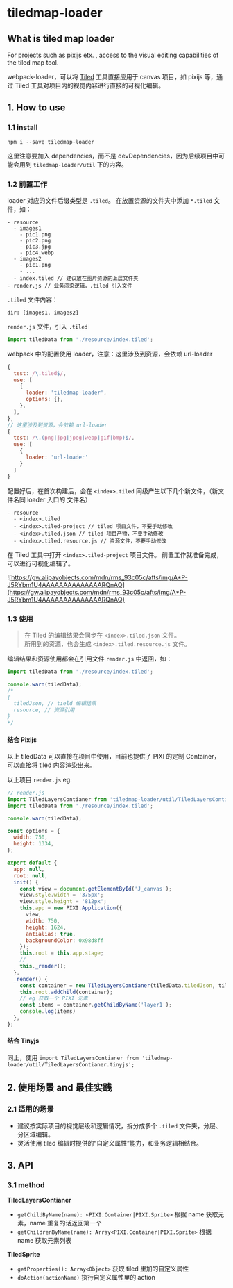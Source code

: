 # tiledmap-loader

## What is tiled map loader

For projects such as pixijs etx. , access to the visual editing capabilities of the tiled map tool.

webpack-loader，可以将 [Tiled](https://www.mapeditor.org/) 工具直接应用于 canvas 项目，如 pixijs 等，通过 Tiled 工具对项目内的视觉内容进行直接的可视化编辑。

## 1. How to use

### 1.1 install

`npm i --save tiledmap-loader`

这里注意要加入 dependencies，而不是 devDependencies，因为后续项目中可能会用到 `tiledmap-loader/util` 下的内容。

### 1.2 前置工作

loader 对应的文件后缀类型是 `.tiled`。
在放置资源的文件夹中添加 `*.tiled` 文件，如：

```
- resource
  - images1
    - pic1.png
    - pic2.png
    - pic3.jpg
    - pic4.webp
  - images2
    - pic1.png
    - ...
  - index.tiled // 建议放在图片资源的上层文件夹
- render.js // 业务渲染逻辑，.tiled 引入文件
```

`.tiled` 文件内容：

```
dir: [images1, images2]
```

`render.js` 文件，引入 `.tiled`

```js
import tiledData from './resource/index.tiled';
```

webpack 中的配置使用 loader，注意：这里涉及到资源，会依赖 url-loader

```js
{
  test: /\.tiled$/,
  use: [
    {
      loader: 'tiledmap-loader',
      options: {},
    },
  ],
},
// 这里涉及到资源，会依赖 url-loader
{
  test: /\.(png|jpg|jpeg|webp|gif|bmp)$/,
  use: [
  	{
  	  loader: 'url-loader'
  	}
  ]
}
```

配置好后，在首次构建后，会在 `<index>.tiled` 同级产生以下几个新文件，（新文件名同 loader 入口的 <index> 文件名）

```
- resource
  - <index>.tiled
  - <index>.tiled-project // tiled 项目文件，不要手动修改
  - <index>.tiled.json // tiled 项目产物，不要手动修改
  - <index>.tiled.resource.js // 资源文件，不要手动修改
```

在 Tiled 工具中打开 `<index>.tiled-project` 项目文件。
前置工作就准备完成，可以进行可视化编辑了。

![https://gw.alipayobjects.com/mdn/rms_93c05c/afts/img/A*P-J5RYbm1U4AAAAAAAAAAAAAARQnAQ](https://gw.alipayobjects.com/mdn/rms_93c05c/afts/img/A*P-J5RYbm1U4AAAAAAAAAAAAAARQnAQ)

### 1.3 使用

> 在 Tiled 的编辑结果会同步在 `<index>.tiled.json` 文件。  
> 所用到的资源，也会生成 `<index>.tiled.resource.js` 文件。

编辑结果和资源使用都会在引用文件 `render.js` 中返回，如：

```js
import tiledData from './resource/index.tiled';

console.warn(tiledData);
/*
{
  tiledJson, // tield 编辑结果
  resource, // 资源引用
}
*/
```

#### 结合 Pixijs

以上 tiledData 可以直接在项目中使用，目前也提供了 PIXI 的定制 Container，可以直接将 tiled 内容渲染出来。

以上项目 `render.js` eg:

```js
// render.js
import TiledLayersContianer from 'tiledmap-loader/util/TiledLayersContianer.pixi';
import tiledData from './resource/index.tiled';

console.warn(tiledData);

const options = {
  width: 750,
  height: 1334,
};

export default {
  app: null,
  root: null,
  init() {
    const view = document.getElementById('J_canvas');
    view.style.width = '375px';
    view.style.height = '812px';
    this.app = new PIXI.Application({
      view,
      width: 750,
      height: 1624,
      antialias: true,
      backgroundColor: 0x98d8ff
    });
    this.root = this.app.stage;
    //
    this._render();
  },
  _render() {
    const container = new TiledLayersContianer(tiledData.tiledJson, tiledData.resource);
    this.root.addChild(container);
    // eg 获取一个 PIXI 元素
    const items = container.getChildByName('layer1');
    console.log(items)
  },
};
```

#### 结合 Tinyjs

同上，使用 `import TiledLayersContianer from 'tiledmap-loader/util/TiledLayersContianer.tinyjs';`

## 2. 使用场景 and 最佳实践

### 2.1 适用的场景

* 建议按实际项目的视觉层级和逻辑情况，拆分成多个 `.tiled` 文件夹，分层、分区域编辑。
* 灵活使用 tiled 编辑时提供的“自定义属性”能力，和业务逻辑相结合。

## 3. API

### 3.1 method

**TiledLayersContianer**

* `getChildByName(name): <PIXI.Container|PIXI.Sprite>` 根据 name 获取元素，name 重复的话返回第一个
* `getChildrenByName(name): Array<PIXI.Container|PIXI.Sprite>` 根据 name 获取元素列表

**TiledSprite**

* `getProperties(): Array<Object>` 获取 tiled 里加的自定义属性
* `doAction(actionName)` 执行自定义属性里的 action